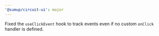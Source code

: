 ```yaml
---
'@sumup/circuit-ui': major
---
```


Fixed the `useClickEvent` hook to track events even if no custom `onClick` handler is defined.
